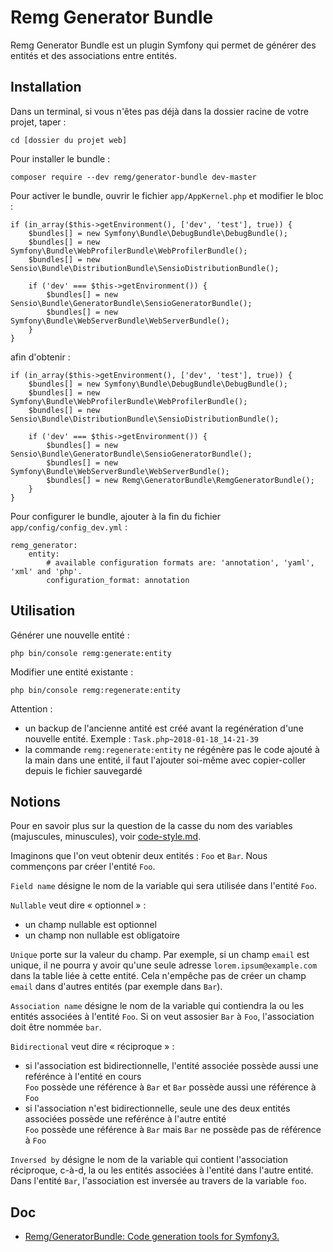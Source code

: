 # Remg Generator Bundle

Remg Generator Bundle est un plugin Symfony qui permet de générer des entités et des associations entre entités.

## Installation

Dans un terminal, si vous n'êtes pas déjà dans la dossier racine de votre projet, taper :

    cd [dossier du projet web]

Pour installer le bundle :

    composer require --dev remg/generator-bundle dev-master

Pour activer le bundle, ouvrir le fichier `app/AppKernel.php` et modifier le bloc :

    if (in_array($this->getEnvironment(), ['dev', 'test'], true)) {
        $bundles[] = new Symfony\Bundle\DebugBundle\DebugBundle();
        $bundles[] = new Symfony\Bundle\WebProfilerBundle\WebProfilerBundle();
        $bundles[] = new Sensio\Bundle\DistributionBundle\SensioDistributionBundle();

        if ('dev' === $this->getEnvironment()) {
            $bundles[] = new Sensio\Bundle\GeneratorBundle\SensioGeneratorBundle();
            $bundles[] = new Symfony\Bundle\WebServerBundle\WebServerBundle();
        }
    }

afin d'obtenir :

    if (in_array($this->getEnvironment(), ['dev', 'test'], true)) {
        $bundles[] = new Symfony\Bundle\DebugBundle\DebugBundle();
        $bundles[] = new Symfony\Bundle\WebProfilerBundle\WebProfilerBundle();
        $bundles[] = new Sensio\Bundle\DistributionBundle\SensioDistributionBundle();

        if ('dev' === $this->getEnvironment()) {
            $bundles[] = new Sensio\Bundle\GeneratorBundle\SensioGeneratorBundle();
            $bundles[] = new Symfony\Bundle\WebServerBundle\WebServerBundle();
            $bundles[] = new Remg\GeneratorBundle\RemgGeneratorBundle();
        }
    }

Pour configurer le bundle, ajouter à la fin du fichier `app/config/config_dev.yml` :

    remg_generator:
        entity:
            # available configuration formats are: 'annotation', 'yaml', 'xml' and 'php'.
            configuration_format: annotation

## Utilisation

Générer une nouvelle entité :

    php bin/console remg:generate:entity

Modifier une entité existante :

    php bin/console remg:regenerate:entity

Attention :

- un backup de l'ancienne antité est créé avant la regénération d'une nouvelle entité. Exemple : `Task.php~2018-01-18_14-21-39`
- la commande `remg:regenerate:entity` ne régénère pas le code ajouté à la main dans une entité, il faut l'ajouter soi-même avec copier-coller depuis le fichier sauvegardé

## Notions

Pour en savoir plus sur la question de la casse du nom des variables (majuscules, minuscules), voir [code-style.md](code-style.md).

Imaginons que l'on veut obtenir deux entités : `Foo` et `Bar`. Nous commençons par créer l'entité `Foo`.

`Field name` désigne le nom de la variable qui sera utilisée dans l'entité `Foo`.

`Nullable` veut dire « optionnel » :

 - un champ nullable est optionnel
 - un champ non nullable est obligatoire

`Unique` porte sur la valeur du champ. Par exemple, si un champ `email` est unique, il ne pourra y avoir qu'une seule adresse `lorem.ipsum@example.com` dans la table liée à cette entité. Cela n'empêche pas de créer un champ `email` dans d'autres entités (par exemple dans `Bar`).

`Association name` désigne le nom de la variable qui contiendra la ou les entités associées à l'entité `Foo`. Si on veut assosier `Bar` à `Foo`, l'association doit être nommée `bar`.

`Bidirectional` veut dire « réciproque » :

- si l'association est bidirectionnelle, l'entité associée possède aussi une reférénce à l'entité en cours  
  `Foo` possède une référence à `Bar` et `Bar` possède aussi une référence à `Foo`
- si l'association n'est bidirectionnelle, seule une des deux entités associées possède une reférénce à l'autre entité  
  `Foo` possède une référence à `Bar` mais `Bar` ne possède pas de référence à `Foo`

`Inversed by` désigne le nom de la variable qui contient l'association réciproque, c-à-d, la ou les entités associées à l'entité dans l'autre entité. Dans l'entité `Bar`, l'association est inversée au travers de la variable `foo`.

## Doc

- [Remg/GeneratorBundle: Code generation tools for Symfony3.](https://github.com/Remg/GeneratorBundle)
